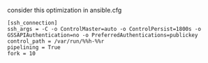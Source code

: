 consider this optimization in ansible.cfg
```
[ssh_connection]
ssh_args = -C -o ControlMaster=auto -o ControlPersist=1800s -o GSSAPIAuthentication=no -o PreferredAuthentications=publickey
control_path = /var/run/%%h-%%r
pipelining = True
fork = 10
```
